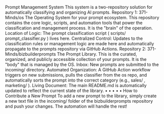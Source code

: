 Prompt Management System
This system is a two-repository solution for automatically classifying and
organizing AI prompts.
Repository 1: 371-Minds/os
The Operating System for your prompt ecosystem. This repository contains
the core logic, scripts, and automation tools that power the classification and
management process. It is the "brain" of the operation.
Location of Logic: The prompt classification script ( scripts/
prompt_classifier.py ) lives here.
Centralized Control: Updates to the classification rules or management
logic are made here and automatically propagate to the prompts
repository via GitHub Actions.
Repository 2: 371-Minds/bizbuilderprompts
The Prompt Library. This is the curated, organized, and publicly accessible
collection of your prompts. It is the "body" that is managed by the OS.
Inbox: New prompts are submitted to the incoming/  directory.
Automated Organization: A GitHub Action workflow triggers on new
submissions, pulls the classifier from the os  repo, and automatically
sorts the prompt into the correct category (e.g., sales/ , 
marketing/ ).
Living Document: The main README.md  is automatically updated to
reflect the current state of the library.
• 
• 
• 
• 
• 
How to Contribute a New Prompt
To add a new prompt to the library, simply create a new text file in the 
incoming/  folder of the bizbuilderprompts repository and push your
changes. The automation will handle the rest!